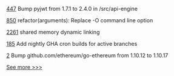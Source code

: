 
[447](https://github.com/hyperledger/cello/pull/447) Bump pyjwt from 1.7.1 to 2.4.0 in /src/api-engine

[850](https://github.com/hyperledger-labs/solang/pull/850) refactor(arguments): Replace -O command line option

[2261](https://github.com/hyperledger/iroha/pull/2261) shared memory dynamic linking

[185](https://github.com/hyperledger/sawtooth-sabre/pull/185) Add nightly GHA cron builds for active branches

[2](https://github.com/hyperledger-labs/perun-credential-payment/pull/2) Bump github.com/ethereum/go-ethereum from 1.10.12 to 1.10.17


[See more >>>](https://start-here.hyperledger.org/pull-requests)
